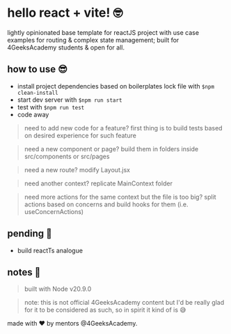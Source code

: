 
# hello react + vite! 🤓
lightly opinionated base template for reactJS project with use case examples for routing & complex state management; built for 4GeeksAcademy students & open for all.

## how to use 😎
- install project dependencies based on boilerplates lock file with `$npm clean-install`
- start dev server with `$npm run start`
- test with `$npm run test`
- code away

> need to add new code for a feature? first thing is to build tests based on desired experience for such feature

> need a new component or page? build them in folders inside src/components or src/pages

> need a new route? modify Layout.jsx

> need another context? replicate MainContext folder

> need more actions for the same context but the file is too big? split actions based on concerns and build hooks for them (i.e. useConcernActions)

## pending 🤪
- build reactTs analogue

## notes 📝

> built with Node v20.9.0

> note: this is not official 4GeeksAcademy content but I'd be really glad for it to be considered as such, so in spirit it kind of is 😅

made with ♥ by mentors @4GeeksAcademy.